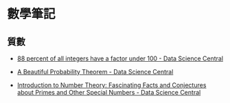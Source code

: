 # 數學筆記

## 質數

- [88 percent of all integers have a factor under 100 - Data Science Central](https://www.datasciencecentral.com/profiles/blogs/88-per-cent-of-all-integers-have-a-factor-under-100)

- [A Beautiful Probability Theorem - Data Science Central](https://www.datasciencecentral.com/profiles/blogs/a-beautiful-probability-theorem)

- [Introduction to Number Theory: Fascinating Facts and Conjectures about Primes and Other Special Numbers - Data Science Central](https://www.datasciencecentral.com/profiles/blogs/prime-numbers-interesting-distribution-and-density-results)

